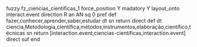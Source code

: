 fuzzy fz_ciencias_cientificas_1
   force_position Y
   madatory Y
   layout_onto interact.event
   direction R 
   an AN
   sq 0
   pref 
   def fazer,conhecer,aprender,saber,estudar
    dt 
    sn 
    return 
    direct 
   def 
    dt ciencia,Metodologia,científica,métodos,instrumentos,elaboração,científico,técnicas
    sn 
    return [interaction.event,ciencias-cientificas,interaction.event]
    direct 
   suf 
end
